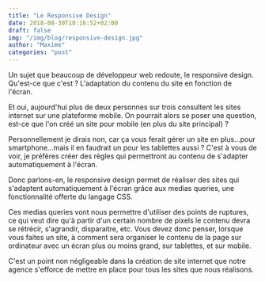 ```yaml
---
title: "Le Responsive Design"
date: 2018-08-30T10:16:52+02:00
draft: false
img: "/img/blog/responsive-design.jpg"
author: "Maxime"
categories: "post"
---
```


Un sujet que beaucoup de développeur web redoute, le responsive design. Qu'est-ce que c'est ? L'adaptation du contenu du site en fonction de l'écran. <!--more-->

Et oui, aujourd'hui plus de deux personnes sur trois consultent les sites internet sur une plateforme mobile. On pourrait alors se poser une question, est-ce que l'on créé un site pour mobile (en plus du site principal) ?

Personnellement je dirais non, car ça vous ferait gérer un site en plus...pour smartphone...mais il en faudrait un pour les tablettes aussi ? C'est à vous de voir, je préfères créer des règles qui permettront au contenu de s'adapter automatiquement à l'écran.

Donc parlons-en, le responsive design permet de réaliser des sites qui s'adaptent automatiquement à l'écran grâce aux medias queries, une fonctionnalité offerte du langage CSS.

Ces medias queries vont nous permettre d'utiliser des points de ruptures, ce qui veut dire qu'à partir d'un certain nombre de pixels le contenu devra se rétrécir, s'agrandir, disparaitre, etc.
Vous devez donc penser, lorsque vous faites un site, à comment sera organiser le contenu de la page sur ordinateur avec un écran plus ou moins grand, sur tablettes, et sur mobile.

C'est un point non négligeable dans la création de site internet que notre agence s'efforce de mettre en place pour tous les sites que nous réalisons.